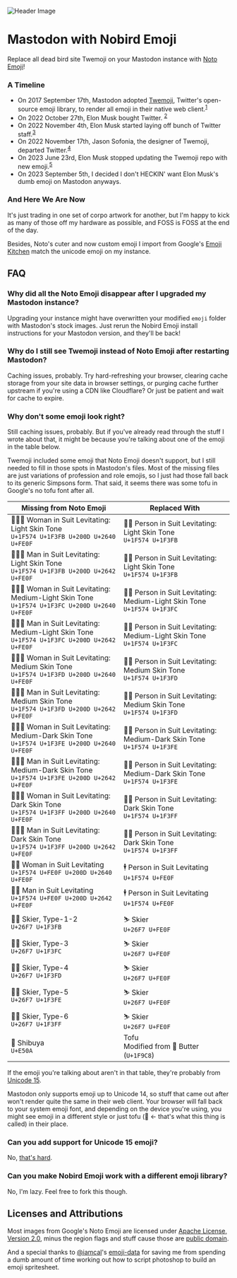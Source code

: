 ![Header Image](https://raw.github.com/letydoesstuff/mastodon-nobird-emoji/main/images/header.jpg)

# Mastodon with Nobird Emoji

Replace all dead bird site Twemoji on your Mastodon instance with [Noto Emoji](https://github.com/googlefonts/noto-emoji)!

### A Timeline

- On 2017 September 17th, Mastodon adopted [Twemoji](https://github.com/twitter/twemoji), Twitter's open-source emoji library, to render all emoji in their native web client.<sup>[1](https://github.com/mastodon/mastodon/commit/846cd4e8381c891816cf814582304b534db4ee5f)</sup>
- On 2022 October 27th, Elon Musk bought Twitter. <sup>[2](https://www.latimes.com/business/story/2022-10-27/elon-musk-buys-twitter-44-billion)</sup>
- On 2022 November 4th, Elon Musk started laying off bunch of Twitter staff.<sup>[3](https://www.latimes.com/entertainment-arts/story/2022-11-04/twitter-layoffs-employee-tweets-elon-musk)</sup>
- On 2022 November 17th, Jason Sofonia, the designer of Twemoji, departed Twitter.<sup>[4](https://github.com/twitter/twemoji/issues/570#issuecomment-1352347394)</sup>
- On 2023 June 23rd, Elon Musk stopped updating the Twemoji repo with new emoji.<sup>[5](https://github.com/jdecked/twemoji/issues/8#issuecomment-1588997510)</sup>
- On 2023 September 5th, I decided I don't HECKIN' want Elon Musk's dumb emoji on Mastodon anyways.

### And Here We Are Now

It's just trading in one set of corpo artwork for another, but I'm happy to kick as many of those off my hardware as possible, and FOSS is FOSS at the end of the day.

Besides, Noto's cuter and now custom emoji I import from Google's [Emoji Kitchen](https://emoji.supply/kitchen) match the unicode emoji on my instance.

## FAQ

### Why did all the Noto Emoji disappear after I upgraded my Mastodon instance?

Upgrading your instance might have overwritten your modified `emoji` folder with Mastodon's stock images. Just rerun the Nobird Emoji install instructions for your Mastodon version, and they'll be back!

### Why do I still see Twemoji instead of Noto Emoji after restarting Mastodon?

Caching issues, probably. Try hard-refreshing your browser, clearing cache storage from your site data in browser settings, or purging cache further upstream if you're using a CDN like Cloudflare? Or just be patient and wait for cache to expire.

### Why don't some emoji look right?

Still caching issues, probably. But if you've already read through the stuff I wrote about that, it might be because you're talking about one of the emoji in the table below.

Twemoji included some emoji that Noto Emoji doesn't support, but I still needed to fill in those spots in Mastodon's files. Most of the missing files are just variations of profession and role emojis, so I just had those fall back to its generic Simpsons form. That said, it seems there was some tofu in Google's no tofu font after all.

| Missing from Noto Emoji | Replaced With |
|----|----|
| 🕴🏻‍♀️ Woman in Suit Levitating: Light Skin Tone<br>`U+1F574 U+1F3FB U+200D U+2640 U+FE0F` | 🕴🏻 Person in Suit Levitating: Light Skin Tone<br>`U+1F574 U+1F3FB` |
| 🕴🏻‍♂️ Man in Suit Levitating: Light Skin Tone<br>`U+1F574 U+1F3FB U+200D U+2642 U+FE0F` | 🕴🏻 Person in Suit Levitating: Light Skin Tone<br>`U+1F574 U+1F3FB` |
| 🕴🏼‍♀️ Woman in Suit Levitating: Medium-Light Skin Tone<br>`U+1F574 U+1F3FC U+200D U+2640 U+FE0F` | 🕴🏼 Person in Suit Levitating: Medium-Light Skin Tone<br>`U+1F574 U+1F3FC` |
| 🕴🏼‍♂️ Man in Suit Levitating: Medium-Light Skin Tone<br>`U+1F574 U+1F3FC U+200D U+2642 U+FE0F` | 🕴🏼 Person in Suit Levitating: Medium-Light Skin Tone<br>`U+1F574 U+1F3FC` |
| 🕴🏽‍♀️ Woman in Suit Levitating: Medium Skin Tone<br>`U+1F574 U+1F3FD U+200D U+2640 U+FE0F` | 🕴🏽 Person in Suit Levitating: Medium Skin Tone<br>`U+1F574 U+1F3FD` |
| 🕴🏽‍♂️ Man in Suit Levitating: Medium Skin Tone<br>`U+1F574 U+1F3FD U+200D U+2642 U+FE0F` | 🕴🏽 Person in Suit Levitating: Medium Skin Tone<br>`U+1F574 U+1F3FD` |
| 🕴🏾‍♀️ Woman in Suit Levitating: Medium-Dark Skin Tone<br>`U+1F574 U+1F3FE U+200D U+2640 U+FE0F` | 🕴🏾 Person in Suit Levitating: Medium-Dark Skin Tone<br>`U+1F574 U+1F3FE` |
| 🕴🏾‍♂️ Man in Suit Levitating: Medium-Dark Skin Tone<br>`U+1F574 U+1F3FE U+200D U+2642 U+FE0F` | 🕴🏾 Person in Suit Levitating: Medium-Dark Skin Tone<br>`U+1F574 U+1F3FE` |
| 🕴🏿‍♀️ Woman in Suit Levitating: Dark Skin Tone<br>`U+1F574 U+1F3FF U+200D U+2640 U+FE0F` | 🕴🏿 Person in Suit Levitating: Dark Skin Tone<br>`U+1F574 U+1F3FF` |
| 🕴🏿‍♂️ Man in Suit Levitating: Dark Skin Tone<br>`U+1F574 U+1F3FF U+200D U+2642 U+FE0F` | 🕴🏿 Person in Suit Levitating: Dark Skin Tone<br>`U+1F574 U+1F3FF` |
| 🕴️‍♀️ Woman in Suit Levitating<br>`U+1F574 U+FE0F U+200D U+2640 U+FE0F` | 🕴️ Person in Suit Levitating<br>`U+1F574 U+FE0F` |
| 🕴️‍♂️ Man in Suit Levitating<br>`U+1F574 U+FE0F U+200D U+2642 U+FE0F` | 🕴️ Person in Suit Levitating<br>`U+1F574 U+FE0F` |
| ⛷🏻 Skier, Type-1-2<br>`U+26F7 U+1F3FB` | ⛷️ Skier<br>`U+26F7 U+FE0F` |
| ⛷🏼 Skier, Type-3<br>`U+26F7 U+1F3FC` | ⛷️ Skier<br>`U+26F7 U+FE0F` |
| ⛷🏽 Skier, Type-4<br>`U+26F7 U+1F3FD` | ⛷️ Skier<br>`U+26F7 U+FE0F` |
| ⛷🏾 Skier, Type-5<br>`U+26F7 U+1F3FE` | ⛷️ Skier<br>`U+26F7 U+FE0F` |
| ⛷🏿 Skier, Type-6<br>`U+26F7 U+1F3FF` | ⛷️ Skier<br>`U+26F7 U+FE0F` |
|  Shibuya<br>`U+E50A` | Tofu<br>Modified from 🧈 Butter (`U+1F9C8`) |

If the emoji you're talking about aren't in that table, they're probably from [Unicode 15](https://emojipedia.org/emoji-15.0). 

Mastodon only supports emoji up to Unicode 14, so stuff that came out after won't render quite the same in their web client. Your browser will fall back to your system emoji font, and depending on the device you're using, you might see emoji in a different style or just tofu (􏿿 <- that's what this thing is called) in their place.

### Can you add support for Unicode 15 emoji?

No, [that's hard](https://github.com/mastodon/mastodon/discussions/23841).

### Can you make Nobird Emoji work with a different emoji library?

No, I'm lazy. Feel free to fork this though.

## Licenses and Attributions

Most images from Google's Noto Emoji are licensed under [Apache License, Version 2.0](https://github.com/googlefonts/noto-emoji/blob/main/LICENSE), minus the region flags and stuff cause those are [public domain](https://github.com/googlefonts/noto-emoji/blob/main/third_party/region-flags/LICENSE).

And a special thanks to [@iamcal](https://github.com/iamcal)'s [emoji-data](https://github.com/iamcal/emoji-data/tree/v15.0.1) for saving me from spending a dumb amount of time working out how to script photoshop to build an emoji spritesheet.